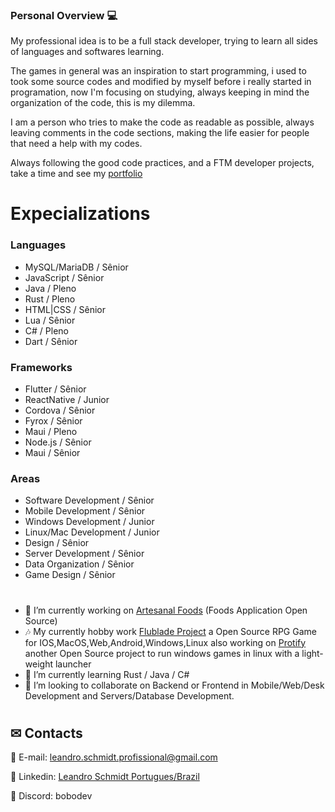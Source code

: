 ### Personal Overview 💻

My professional idea is to be a full stack developer, trying to learn all sides of languages and softwares learning.

The games in general was an inspiration to start programming, i used to took some source codes and modified by myself before i really started in programation, now I'm focusing on studying, always keeping in mind the organization of the code, this is my dilemma.

I am a person who tries to make the code as readable as possible, always leaving comments in the code sections, making the life easier for people that need a help with my codes.

Always following the good code practices, and a FTM developer projects, take a time and see my [portfolio](http://leandrothedev.duckdns.org:7878)

#
# Expecializations
### Languages
- MySQL/MariaDB / Sênior
- JavaScript / Sênior
- Java / Pleno
- Rust / Pleno
- HTML|CSS / Sênior
- Lua / Sênior
- C# / Pleno
- Dart / Sênior

### Frameworks
- Flutter / Sênior
- ReactNative / Junior
- Cordova / Sênior
- Fyrox / Sênior
- Maui / Pleno
- Node.js / Sênior
- Maui / Sênior

### Areas
- Software Development / Sênior
- Mobile Development / Sênior
- Windows Development / Junior
- Linux/Mac Development / Junior
- Design / Sênior
- Server Development / Sênior
- Data Organization / Sênior
- Game Design / Sênior

#
- 👷 I’m currently working on [Artesanal Foods](https://github.com/LeandroTheDev/artesanal_foods) (Foods Application Open Source)
- 🎶 My currently hobby work [Flublade Project](https://github.com/LeandroTheDev/flublade_project) a Open Source RPG Game for IOS,MacOS,Web,Android,Windows,Linux also working on [Protify](https://github.com/LeandroTheDev/protify) another Open Source project to run windows games in linux with a light-weight launcher
- 📖 I’m currently learning Rust / Java / C#
- 👯 I’m looking to collaborate on Backend or Frontend in Mobile/Web/Desk Development and Servers/Database Development.
#
## ✉ Contacts
📩 E-mail: leandro.schmidt.profissional@gmail.com

📠 Linkedin: [Leandro Schmidt Portugues/Brazil](https://www.linkedin.com/in/leandrothedev/)

💬 Discord: bobodev
